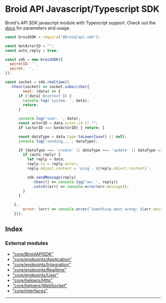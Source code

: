
# Broid API Javascript/Typescript SDK

Broid's API SDK javascript module with Typescript support. Check out the [docs](./docs/classes/_index_.broidapisdk.md)
for parameters and usage.

```javascript
const broidSDK = require("@broid/api-sdk");

const botActorID = "";
const auto_reply = true;

const sdk = new broidSDK({
  secretID: '',
  secret: '',
});

const socket = sdk.realtime()
  .then((socket) => socket.subscribe({
		next: (data) => {
      if (!data['@context']) {
        console.log('system: ', data);
        return;
      }

      console.log('user: ', data);
      const actorID = data.actor.id || "";
      if (actorID === botActorID) { return; }

      const dataType = data.type.toLowerCase() || null;
      console.log('sending,,,', dataType);

      if (dataType === 'create' || dataType === 'update' || dataType === 'delete') {
        if (auto_reply) {
          let reply = data;
          reply.to = reply.actor;
          reply.object.content = `ping - ${reply.object.content}`;

          sdk.sendMessage(reply)
            .then(() => console.log('me: ', reply))
            .catch((err) => console.error(err.message));
        }
      }

    },
		error: (err) => console.error(`Something went wrong: ${err.message}`),
	}));

```



## Index

### External modules

* ["core/BroidAPISDK"](modules/_core_broidapisdk_.md)
* ["core/endpoints/Application"](modules/_core_endpoints_application_.md)
* ["core/endpoints/Integration"](modules/_core_endpoints_integration_.md)
* ["core/endpoints/Realtime"](modules/_core_endpoints_realtime_.md)
* ["core/endpoints/User"](modules/_core_endpoints_user_.md)
* ["core/helpers/Http"](modules/_core_helpers_http_.md)
* ["core/helpers/WebSocket"](modules/_core_helpers_websocket_.md)
* ["core/interfaces"](modules/_core_interfaces_.md)



---
